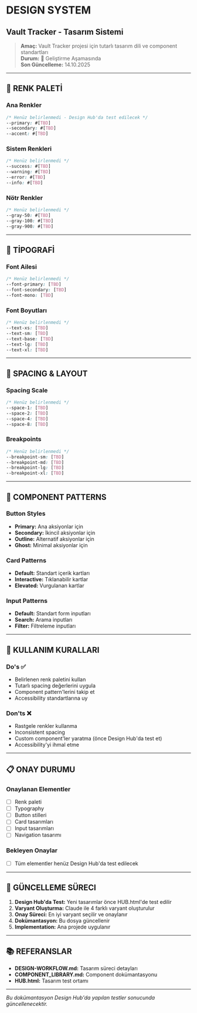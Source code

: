 # DESIGN SYSTEM
## Vault Tracker - Tasarım Sistemi

> **Amaç:** Vault Tracker projesi için tutarlı tasarım dili ve component standartları  
> **Durum:** 🚧 Geliştirme Aşamasında  
> **Son Güncelleme:** 14.10.2025

---

## 🎨 RENK PALETİ

### Ana Renkler
```css
/* Henüz belirlenmedi - Design Hub'da test edilecek */
--primary: #[TBD]
--secondary: #[TBD]
--accent: #[TBD]
```

### Sistem Renkleri
```css
/* Henüz belirlenmedi */
--success: #[TBD]
--warning: #[TBD]
--error: #[TBD]
--info: #[TBD]
```

### Nötr Renkler
```css
/* Henüz belirlenmedi */
--gray-50: #[TBD]
--gray-100: #[TBD]
--gray-900: #[TBD]
```

---

## 📝 TİPOGRAFİ

### Font Ailesi
```css
/* Henüz belirlenmedi */
--font-primary: [TBD]
--font-secondary: [TBD]
--font-mono: [TBD]
```

### Font Boyutları
```css
/* Henüz belirlenmedi */
--text-xs: [TBD]
--text-sm: [TBD]
--text-base: [TBD]
--text-lg: [TBD]
--text-xl: [TBD]
```

---

## 📏 SPACING & LAYOUT

### Spacing Scale
```css
/* Henüz belirlenmedi */
--space-1: [TBD]
--space-2: [TBD]
--space-4: [TBD]
--space-8: [TBD]
```

### Breakpoints
```css
/* Henüz belirlenmedi */
--breakpoint-sm: [TBD]
--breakpoint-md: [TBD]
--breakpoint-lg: [TBD]
--breakpoint-xl: [TBD]
```

---

## 🎯 COMPONENT PATTERNS

### Button Styles
- **Primary:** Ana aksiyonlar için
- **Secondary:** İkincil aksiyonlar için
- **Outline:** Alternatif aksiyonlar için
- **Ghost:** Minimal aksiyonlar için

### Card Patterns
- **Default:** Standart içerik kartları
- **Interactive:** Tıklanabilir kartlar
- **Elevated:** Vurgulanan kartlar

### Input Patterns
- **Default:** Standart form inputları
- **Search:** Arama inputları
- **Filter:** Filtreleme inputları

---

## 🔧 KULLANIM KURALLARI

### Do's ✅
- Belirlenen renk paletini kullan
- Tutarlı spacing değerlerini uygula
- Component pattern'lerini takip et
- Accessibility standartlarına uy

### Don'ts ❌
- Rastgele renkler kullanma
- Inconsistent spacing
- Custom component'ler yaratma (önce Design Hub'da test et)
- Accessibility'yi ihmal etme

---

## 📋 ONAY DURUMU

### Onaylanan Elementler
- [ ] Renk paleti
- [ ] Typography
- [ ] Button stilleri
- [ ] Card tasarımları
- [ ] Input tasarımları
- [ ] Navigation tasarımı

### Bekleyen Onaylar
- [ ] Tüm elementler henüz Design Hub'da test edilecek

---

## 🔄 GÜNCELLEME SÜRECI

1. **Design Hub'da Test:** Yeni tasarımlar önce HUB.html'de test edilir
2. **Varyant Oluşturma:** Claude ile 4 farklı varyant oluşturulur
3. **Onay Süreci:** En iyi varyant seçilir ve onaylanır
4. **Dokümantasyon:** Bu dosya güncellenir
5. **Implementation:** Ana projede uygulanır

---

## 📚 REFERANSLAR

- **DESIGN-WORKFLOW.md:** Tasarım süreci detayları
- **COMPONENT_LIBRARY.md:** Component dokümantasyonu
- **HUB.html:** Tasarım test ortamı

---

*Bu dokümantasyon Design Hub'da yapılan testler sonucunda güncellenecektir.*